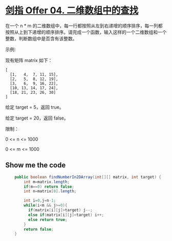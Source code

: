 # [剑指 Offer 04. 二维数组中的查找](https://leetcode-cn.com/problems/er-wei-shu-zu-zhong-de-cha-zhao-lcof/)

在一个 n * m 的二维数组中，每一行都按照从左到右递增的顺序排序，每一列都按照从上到下递增的顺序排序。请完成一个函数，输入这样的一个二维数组和一个整数，判断数组中是否含有该整数。

 

示例:

现有矩阵 matrix 如下：
```
[
  [1,   4,  7, 11, 15],
  [2,   5,  8, 12, 19],
  [3,   6,  9, 16, 22],
  [10, 13, 14, 17, 24],
  [18, 21, 23, 26, 30]
]
```
给定 target = 5，返回 true。

给定 target = 20，返回 false。

 

限制：

0 <= n <= 1000

0 <= m <= 1000

## Show me the code

```java
    public boolean findNumberIn2DArray(int[][] matrix, int target) {
        int m=matrix.length;
        if(m==0) return false;
        int n=matrix[0].length;

        int i=0,j=n-1;
        while(i<m && j>=0){
          if(matrix[i][j]>target) j--;
          else if(matrix[i][j]<target) i++;
          else return true;
        }
        return false;
    }
```

